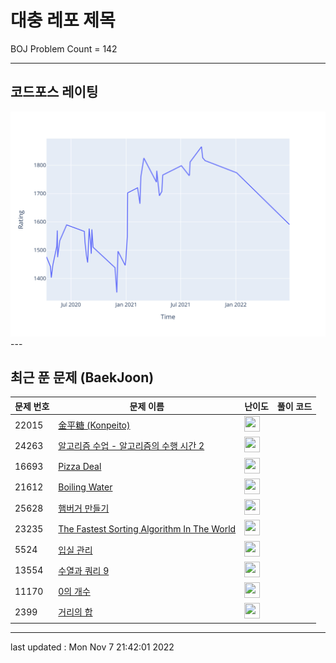 # 대충 레포 제목

BOJ Problem Count = 142

---

## 코드포스 레이팅
[![Rating Graph](./cfStats.svg)](https://github.com/ingyu1008/Algorithm-Problem-Solving/blob/master/cfStats.html)---

## 최근 푼 문제 (BaekJoon)
| 문제 번호 | 문제 이름 | 난이도 | 풀이 코드 |
| --- | --- | --- | --- |
| 22015 | [金平糖 (Konpeito)](https://www.acmicpc.net/problem/22015) | <img height="25px" width="25px=" src="https://static.solved.ac/tier_small/2.svg"/> |  |
| 24263 | [알고리즘 수업 - 알고리즘의 수행 시간 2](https://www.acmicpc.net/problem/24263) | <img height="25px" width="25px=" src="https://static.solved.ac/tier_small/2.svg"/> |  |
| 16693 | [Pizza Deal](https://www.acmicpc.net/problem/16693) | <img height="25px" width="25px=" src="https://static.solved.ac/tier_small/2.svg"/> |  |
| 21612 | [Boiling Water](https://www.acmicpc.net/problem/21612) | <img height="25px" width="25px=" src="https://static.solved.ac/tier_small/2.svg"/> |  |
| 25628 | [햄버거 만들기](https://www.acmicpc.net/problem/25628) | <img height="25px" width="25px=" src="https://static.solved.ac/tier_small/2.svg"/> |  |
| 23235 | [The Fastest Sorting Algorithm In The World](https://www.acmicpc.net/problem/23235) | <img height="25px" width="25px=" src="https://static.solved.ac/tier_small/1.svg"/> |  |
| 5524 | [입실 관리](https://www.acmicpc.net/problem/5524) | <img height="25px" width="25px=" src="https://static.solved.ac/tier_small/2.svg"/> |  |
| 13554 | [수열과 쿼리 9](https://www.acmicpc.net/problem/13554) | <img height="25px" width="25px=" src="https://static.solved.ac/tier_small/22.svg"/> |  |
| 11170 | [0의 개수](https://www.acmicpc.net/problem/11170) | <img height="25px" width="25px=" src="https://static.solved.ac/tier_small/5.svg"/> |  |
| 2399 | [거리의 합](https://www.acmicpc.net/problem/2399) | <img height="25px" width="25px=" src="https://static.solved.ac/tier_small/4.svg"/> |  |


---

last updated : Mon Nov  7 21:42:01 2022

